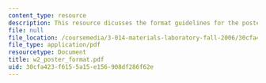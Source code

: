 ```yaml
---
content_type: resource
description: This resource dicusses the format guidelines for the poster building.
file: null
file_location: /coursemedia/3-014-materials-laboratory-fall-2006/30cfa423f6155a15e156908df286f62e_w2_poster_format.pdf
file_type: application/pdf
resourcetype: Document
title: w2_poster_format.pdf
uid: 30cfa423-f615-5a15-e156-908df286f62e
---
```

